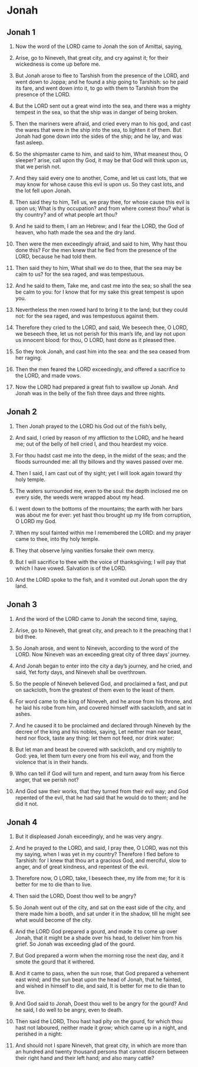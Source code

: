 # Jonah

## Jonah 1

1. Now the word of the LORD came to Jonah the son of Amittai, saying, 

2. Arise, go to Nineveh, that great city, and cry against it; for their wickedness is come up before me.

3. But Jonah arose to flee to Tarshish from the presence of the LORD, and went down to Joppa; and he found a ship going to Tarshish: so he paid its fare, and went down into it, to go with them to Tarshish from the presence of the LORD.

4. But the LORD sent out a great wind into the sea, and there was a mighty tempest in the sea, so that the ship was in danger of being broken. 

5. Then the mariners were afraid, and cried every man to his god, and cast the wares that were in the ship into the sea, to lighten it of them. But Jonah had gone down into the sides of the ship; and he lay, and was fast asleep.

6. So the shipmaster came to him, and said to him, What meanest thou, O sleeper? arise, call upon thy God, it may be that God will think upon us, that we perish not.

7. And they said every one to another, Come, and let us cast lots, that we may know for whose cause this evil is upon us. So they cast lots, and the lot fell upon Jonah.

8. Then said they to him, Tell us, we pray thee, for whose cause this evil is upon us; What is thy occupation? and from where comest thou? what is thy country? and of what people art thou?

9. And he said to them, I am an Hebrew; and I fear the LORD, the God of heaven, who hath made the sea and the dry land. 

10. Then were the men exceedingly afraid, and said to him, Why hast thou done this? For the men knew that he fled from the presence of the LORD, because he had told them. 

11. Then said they to him, What shall we do to thee, that the sea may be calm to us? for the sea raged, and was tempestuous. 

12. And he said to them, Take me, and cast me into the sea; so shall the sea be calm to you: for I know that for my sake this great tempest is upon you.

13. Nevertheless the men rowed hard to bring it to the land; but they could not: for the sea raged, and was tempestuous against them. 

14. Therefore they cried to the LORD, and said, We beseech thee, O LORD, we beseech thee, let us not perish for this man’s life, and lay not upon us innocent blood: for thou, O LORD, hast done as it pleased thee.

15. So they took Jonah, and cast him into the sea: and the sea ceased from her raging. 

16. Then the men feared the LORD exceedingly, and offered a sacrifice to the LORD, and made vows. 

17. Now the LORD had prepared a great fish to swallow up Jonah. And Jonah was in the belly of the fish three days and three nights. 

## Jonah 2

1. Then Jonah prayed to the LORD his God out of the fish’s belly,

2. And said, I cried by reason of my affliction to the LORD, and he heard me; out of the belly of hell cried I, and thou heardest my voice. 

3. For thou hadst cast me into the deep, in the midst of the seas; and the floods surrounded me: all thy billows and thy waves passed over me. 

4. Then I said, I am cast out of thy sight; yet I will look again toward thy holy temple.

5. The waters surrounded me, even to the soul: the depth inclosed me on every side, the weeds were wrapped about my head.

6. I went down to the bottoms of the mountains; the earth with her bars was about me for ever: yet hast thou brought up my life from corruption, O LORD my God. 

7. When my soul fainted within me I remembered the LORD: and my prayer came to thee, into thy holy temple.

8. They that observe lying vanities forsake their own mercy.

9. But I will sacrifice to thee with the voice of thanksgiving; I will pay that which I have vowed. Salvation is of the LORD.

10. And the LORD spoke to the fish, and it vomited out Jonah upon the dry land.

## Jonah 3

1. And the word of the LORD came to Jonah the second time, saying,

2. Arise, go to Nineveh, that great city, and preach to it the preaching that I bid thee.

3. So Jonah arose, and went to Nineveh, according to the word of the LORD. Now Nineveh was an exceeding great city of three days’ journey. 

4. And Jonah began to enter into the city a day’s journey, and he cried, and said, Yet forty days, and Nineveh shall be overthrown.

5. So the people of Nineveh believed God, and proclaimed a fast, and put on sackcloth, from the greatest of them even to the least of them.

6. For word came to the king of Nineveh, and he arose from his throne, and he laid his robe from him, and covered himself with sackcloth, and sat in ashes.

7. And he caused it to be proclaimed and declared through Nineveh by the decree of the king and his nobles, saying, Let neither man nor beast, herd nor flock, taste any thing: let them not feed, nor drink water: 

8. But let man and beast be covered with sackcloth, and cry mightily to God: yea, let them turn every one from his evil way, and from the violence that is in their hands.

9. Who can tell if God will turn and repent, and turn away from his fierce anger, that we perish not?

10. And God saw their works, that they turned from their evil way; and God repented of the evil, that he had said that he would do to them; and he did it not.

## Jonah 4

1. But it displeased Jonah exceedingly, and he was very angry.

2. And he prayed to the LORD, and said, I pray thee, O LORD, was not this my saying, when I was yet in my country? Therefore I fled before to Tarshish: for I knew that thou art a gracious God, and merciful, slow to anger, and of great kindness, and repentest of the evil.

3. Therefore now, O LORD, take, I beseech thee, my life from me; for it is better for me to die than to live.

4. Then said the LORD, Doest thou well to be angry? 

5. So Jonah went out of the city, and sat on the east side of the city, and there made him a booth, and sat under it in the shadow, till he might see what would become of the city.

6. And the LORD God prepared a gourd, and made it to come up over Jonah, that it might be a shade over his head, to deliver him from his grief. So Jonah was exceeding glad of the gourd. 

7. But God prepared a worm when the morning rose the next day, and it smote the gourd that it withered.

8. And it came to pass, when the sun rose, that God prepared a vehement east wind; and the sun beat upon the head of Jonah, that he fainted, and wished in himself to die, and said, It is better for me to die than to live. 

9. And God said to Jonah, Doest thou well to be angry for the gourd? And he said, I do well to be angry, even to death. 

10. Then said the LORD, Thou hast had pity on the gourd, for which thou hast not laboured, neither made it grow; which came up in a night, and perished in a night: 

11. And should not I spare Nineveh, that great city, in which are more than an hundred and twenty thousand persons that cannot discern between their right hand and their left hand; and also many cattle?

